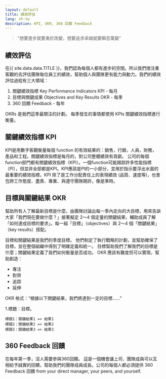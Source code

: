 ```yaml
---
layout: default
title: 績效評估
lang: zh-tw
description: KPI, OKR, 360 回饋 Feedback
---
```




> "想要進步就要勇於改變，想要追求卓越就要瞬息萬變"

## 績效評估

在{{ site.data.data.TITLE }}，我們認為每個人都有進步的空間。所以我們很注重客觀的去評估團隊每位員工的績效，幫助個人與團隊更有能力與動力。我們的績效評估過程有三大領域：

1. 關鍵績效指標 Key Performance Indicators KPI - 每月
1. 目標與關鍵成果 Objectives and Key Results OKR - 每季
1. 360 回饋 Feedback - 每年

OKRs 是我們這季最關注的計劃。 每季發生的事情都使用 KPIs 關鍵績效指標進行衡量。

## 關鍵績效指標 KPI

KPI是用數字客觀衡量每個 function 的有效結果的：銷售，行銷，人員，財務，產品和工程。關鍵績效指標是每月的，對公司整體績效有貢獻。 公司的每個function部門都有關鍵績效指標（KPI）。一個function可能跟踪許多性能指標（PI），但並非全部都是KPI。KPI應該是PI的一小部分，並用於指示要浮出水面的最重要的績效指標。KPI 除了是工作分配責任上的表現績效 (品質、速度等)，也會包誇工作態度、盡責、專業、與遵守團隊期許，像是準時。

## 目標與關鍵結果 OKR

幫助所有人了解最新目標是什麼，由團隊討論出每一季內定向的大目標，用來告訴大家「我們現在要做什麼？」接著擬定 2～4 個定量的關鍵結果，輔助成員了解「如何達成目標的要求」。每一組「目標」（objectives）與 2～4 個「關鍵結果」（key results）搭配。

目標和關鍵結果是我們的季度目標。 他們制定了執行戰略的計劃，並幫助確保了目標，並在整個組織中得到了明確定義和統一。 目標幫助我們了解我們的目標是什麼；關鍵結果定義了我們如何衡量是否成功。 OKR 應該有難度但可以實現，幫助創造：

* 專注
* 對齊
* 追踪
* 延伸

OKR 格式：“根據以下關鍵結果，我們將達到一定的目標……”

1.標題：目標。
```
標題1：關鍵結果1 => 結果1
標題2：關鍵結果2 => 結果2
標題3：關鍵結果3 => 結果3
```

## 360 Feedback 回饋

在每年第一季，沒人需要參與360回饋。 這是一個機會讓上司、團隊成員可以互相給予誠實的回饋，幫助我們的團隊成員成長。公司的每個人都必須提供
360 Feedback 回饋 from your direct manager, your peers, and yourself.

<br>

